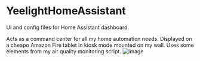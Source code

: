 # YeelightHomeAssistant
UI and config files for Home Assistant dashboard. 

Acts as a command center for all my home automation needs. Displayed on a cheapo Amazon Fire tablet in kiosk mode mounted on my wall. 
Uses some elements from my air quality monitoring script. 
![image](https://user-images.githubusercontent.com/20069910/130300450-515c270d-f33d-4ce8-8cca-69107ee98f0a.png)


